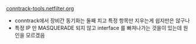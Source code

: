 
[conntrack-tools.netfilter.org](http://conntrack-tools.netfilter.org/manual.html#conntrack)

* conntrack에서 장비간 동기화는 둘째 치고 특정 항목만 지우는게 쉽지만은 않구나
* 특정 IP 만 MASQUERADE 되지 않고 interface 를 빠져나가는 것을이 있는데 원인을 모르겠음 
